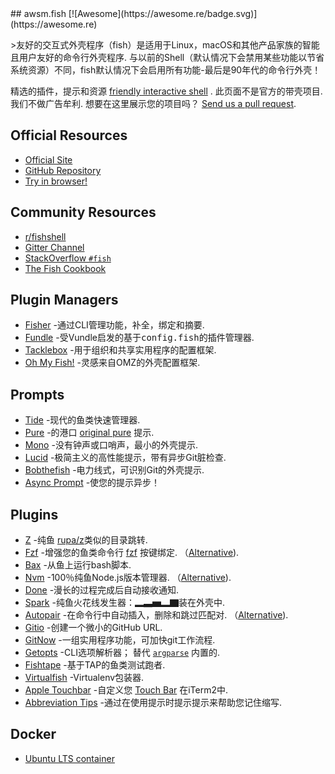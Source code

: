 <div class="github-widget" data-repo="jorgebucaran/awesome-fish"></div>
<script async src="https://pagead2.googlesyndication.com/pagead/js/adsbygoogle.js"></script><ins class="adsbygoogle" style="display:block" data-ad-client="ca-pub-6890694312814945" data-ad-slot="5473692530" data-ad-format="auto"  data-full-width-responsive="true"></ins><script>(adsbygoogle = window.adsbygoogle || []).push({});</script>
## awsm.fish [![Awesome](https://awesome.re/badge.svg)](https://awesome.re)

 &gt;友好的交互式外壳程序（fish）是适用于Linux，macOS和其他产品家族的智能且用户友好的命令行外壳程序. 与以前的Shell（默认情况下会禁用某些功能以节省系统资源）不同，fish默认情况下会启用所有功能-最后是90年代的命令行外壳！

精选的插件，提示和资源 [friendly interactive shell](https://fishshell.com) . 此页面不是官方的带壳项目. 我们不做广告牟利. 想要在这里展示您的项目吗？ [Send us a pull request](https://github.com/jorgebucaran/awesome-fish/fork). 

## Official Resources

- [Official Site](https://fishshell.com)
- [GitHub Repository](https://github.com/fish-shell/fish-shell)
- [Try in browser!](https://rootnroll.com/d/fish-shell/) 

## Community Resources

- [r/fishshell](https://www.reddit.com/r/fishshell)
- [Gitter Channel](https://gitter.im/fish-shell/fish-shell)
- [StackOverflow `#fish`](https://stackoverflow.com/questions/tagged/fish)
- [The Fish Cookbook](https://github.com/jorgebucaran/fish-cookbook)

## Plugin Managers

- [Fisher](https://github.com/jorgebucaran/fisher) -通过CLI管理功能，补全，绑定和摘要. 
- [Fundle](https://github.com/danhper/fundle) -受Vundle启发的基于<samp>config.fish</samp>的插件管理器. 
- [Tacklebox](https://github.com/justinmayer/tacklebox) -用于组织和共享实用程序的配置框架.
- [Oh My Fish!](https://github.com/oh-my-fish/oh-my-fish) -灵感来自OMZ的外壳配置框架.

## Prompts

- [Tide](https://github.com/IlanCosman/tide) -现代的鱼类快速管理器.
- [Pure](https://github.com/rafaelrinaldi/pure) -的港口 [original pure](https://github.com/sindresorhus/pure) 提示.
- [Mono](https://github.com/fishpkg/mono) -没有钟声或口哨声，最小的外壳提示.
- [Lucid](https://github.com/mattgreen/lucid.fish) -极简主义的高性能提示，带有异步Git脏检查.
- [Bobthefish](https://github.com/oh-my-fish/theme-bobthefish) -电力线式，可识别Git的外壳提示.
- [Async Prompt](https://github.com/acomagu/fish-async-prompt) -使您的提示异步！

## Plugins

- [Z](https://github.com/jethrokuan/z) -纯鱼 [rupa/z](https://github.com/rupa/z)类似的目录跳转.
- [Fzf](https://github.com/PatrickF1/fzf.fish) -增强您的鱼类命令行 [fzf](https://github.com/junegunn/fzf) 按键绑定.  （[Alternative](https://github.com/jethrokuan/fzf)).
- [Bax](https://github.com/jorgebucaran/bax.fish) -从鱼上运行bash脚本.
- [Nvm](https://github.com/jorgebucaran/nvm.fish)  -100％纯鱼Node.js版本管理器.  （[Alternative](https://github.com/FabioAntunes/fish-nvm)).
- [Done](https://github.com/franciscolourenco/done) -漫长的过程完成后自动接收通知.
- [Spark](https://github.com/jorgebucaran/spark.fish) -纯鱼火花线发生器：▂▃▅▂▇装在外壳中.
- [Autopair](https://github.com/jorgebucaran/autopair.fish)  -在命令行中自动插入，删除和跳过匹配对.  （[Alternative](https://github.com/laughedelic/pisces)).
- [Gitio](https://github.com/jorgebucaran/gitio.fish) -创建一个微小的GitHub URL.
- [GitNow](https://github.com/joseluisq/gitnow) -一组实用程序功能，可加快git工作流程.
- [Getopts](https://github.com/jorgebucaran/getopts.fish)  -CLI选项解析器； 替代 [`argparse`](https://fishshell.com/docs/current/cmds/argparse.html) 内置的.
- [Fishtape](https://github.com/jorgebucaran/fishtape) -基于TAP的鱼类测试跑者.
- [Virtualfish](https://github.com/adambrenecki/virtualfish) -Virtualenv包装器.
- [Apple Touchbar](https://github.com/rodrigobdz/fish-apple-touchbar) -自定义您 [Touch Bar](https://developer.apple.com/design/human-interface-guidelines/macos/touch-bar/touch-bar-overview) 在iTerm2中.
- [Abbreviation Tips](https://github.com/Gazorby/fish-abbreviation-tips) -通过在使用提示时提示提示来帮助您记住缩写.

## Docker

- [Ubuntu LTS container](https://hub.docker.com/r/dideler/fish-shell)
